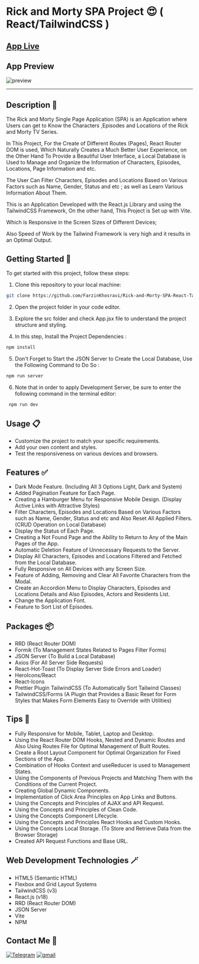 # Rick and Morty SPA Project 😍 ( React/TailwindCSS )

## [App Live](https://rick-and-morty-spa-react-tailwindcss.netlify.app/)

## App Preview

![preview](./public/Preview-Project.gif)

---

## Description 📝

The Rick and Morty Single Page Application (SPA) is an Application where Users can get to Know the Characters ,Episodes and Locations of the Rick and Morty TV Series.

In This Project, For the Create of Different Routes (Pages), React Router DOM is used, Which Naturally Creates a Much Better User Experience, on the Other Hand
To Provide a Beautiful User Interface, a Local Database is Used to Manage and Organize the Information of Characters, Episodes, Locations, Page Information and etc.

The User Can Filter Characters, Episodes and Locations Based on Various Factors such as Name, Gender, Status and etc ; as well as Learn Various Information About Them.

This is an Application Developed with the React.js Library and using the TailwindCSS Framework,
On the other hand, This Project is Set up with Vite.

Which is Responsive in the Screen Sizes of Different Devices;

Also Speed of Work by the Tailwind Framework is very high and it results in an Optimal Output.

## Getting Started 🚀

To get started with this project, follow these steps:

1. Clone this repository to your local machine:

```bash
git clone https://github.com/FarzinKhosravi/Rick-and-Morty-SPA-React-TailwindCSS.git

```

2. Open the project folder in your code editor.

3. Explore the src folder and check App.jsx file to understand the project structure and styling.

4. In this step, Install the Project Dependencies :

```bash
npm install
```

5. Don't Forget to Start the JSON Server to Create the Local Database, Use the Following Command to Do So :

```bash
npm run server
```

6. Note that in order to apply Development Server, be sure to enter the following command in the terminal editor:

```bash
 npm run dev
```

## Usage 📋

- Customize the project to match your specific requirements.
- Add your own content and styles.
- Test the responsiveness on various devices and browsers.

## Features ✅

- Dark Mode Feature. (Including All 3 Options Light, Dark and System)
- Added Pagination Feature for Each Page.
- Creating a Hamburger Menu for Responsive Mobile Design. (Display Active Links with Attractive Styles)
- Filter Characters, Episodes and Locations Based on Various Factors such as Name, Gender, Status and etc and Also Reset All Applied Filters. (CRUD Operation on Local Database)
- Display the Status of Each Page.
- Creating a Not Found Page and the Ability to Return to Any of the Main Pages of the App.
- Automatic Deletion Feature of Unnecessary Requests to the Server.
- Display All Characters, Episodes and Locations Filtered and Fetched from the Local Database.
- Fully Responsive on All Devices with any Screen Size.
- Feature of Adding, Removing and Clear All Favorite Characters from the Modal.
- Create an Accordion Menu to Display Characters, Episodes and Locations Details and Also Episodes, Actors and Residents List.
- Change the Application Font.
- Feature to Sort List of Episodes.

## Packages 📦

- RRD (React Router DOM)
- Formik (To Management States Related to Pages Filter Forms)
- JSON Server (To Build a Local Database)
- Axios (For All Server Side Requests)
- React-Hot-Toast (To Display Server Side Errors and Loader)
- HeroIcons/React
- React-Icons
- Prettier Plugin TailwindCSS (To Automatically Sort Tailwind Classes)
- TailwindCSS/Forms (A Plugin that Provides a Basic Reset for Form Styles that Makes Form Elements Easy to Override with Utilities)

## Tips 📌

- Fully Responsive for Mobile, Tablet, Laptop and Desktop.
- Using the React Router DOM Hooks, Nested and Dynamic Routes and Also Using Routes File for Optimal Management of Built Routes.
- Create a Root Layout Component for Optimal Organization for Fixed Sections of the App.
- Combination of Hooks Context and useReducer is used to Management States.
- Using the Components of Previous Projects and Matching Them with the Conditions of the Current Project.
- Creating Global Dynamic Components.
- Implementation of Click Area Principles on App Links and Buttons.
- Using the Concepts and Principles of AJAX and API Request.
- Using the Concepts and Principles of Clean Code.
- Using the Concepts Component Lifecycle.
- Using the Concepts and Principles React Hooks and Custom Hooks.
- Using the Concepts Local Storage. (To Store and Retrieve Data from the Browser Storage)
- Created API Request Functions and Base URL.

## Web Development Technologies 🪄

- HTML5 (Semantic HTML)
- Flexbox and Grid Layout Systems
- TailwindCSS (v3)
- React.js (v18)
- RRD (React Router DOM)
- JSON Server
- Vite
- NPM

## Contact Me 📧

<p>
<a href="https://t.me/Farzin_KHI" target="_blank"><img alt="Telegram" src="https://img.shields.io/badge/Telegram-%230077B5.svg?&style=for-the-badge&logo=telegram&logoColor=white" /></a> <a href="mailto:khosravii.farzin@gmail.com" target="_blank"><img alt="gmail" src="https://img.shields.io/badge/Gmail-%2312100E.svg?&style=for-the-badge&logo=gmail&logoColor=white" /></a>

</p>
